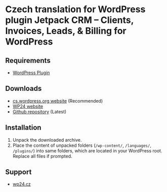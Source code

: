 # Czech translation for WordPress plugin Jetpack CRM – Clients, Invoices, Leads, & Billing for WordPress


## Requirements

* [WordPress Plugin](https://cs.wordpress.org/plugins/zero-bs-crm/)

## Downloads

* [cs.wordpress.org website](https://translate.wordpress.org/locale/cs/default/wp-plugins/zero-bs-crm/) (Recommended)
* [WP24 website](https://wp24.cz/jetpack-crm)
* [Github repository](https://github.com/WordPress24CZ/Jetpack-CRM/releases) (Latest)

## Installation

1. Unpack the downloaded archive.
2. Place the content of unpacked folders (`/wp-content/`, `/languages/`, `/plugins/`) into same folders, which are located in
   your WordPress root. Replace all files if prompted.
   
## Support

* [wp24.cz](https://www.wp24.cz)
